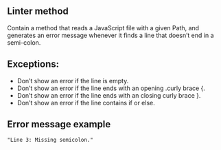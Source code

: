 ## Linter method

Contain a method that reads a JavaScript file with a given Path, and generates an error message whenever it finds a line that doesn’t end in a semi-colon.

## Exceptions:

- Don’t show an error if the line is empty.
- Don’t show an error if the line ends with an opening .curly brace {.
- Don’t show an error if the line ends with an closing curly brace }.
- Don’t show an error if the line contains if or else.

## Error message example

`"Line 3: Missing semicolon."`
